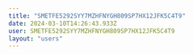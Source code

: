 ```yaml
---
title: "SMETFE5292SYY7MZHFNYGH809SP7HX12JFK5C4T9"
date: 2024-03-10T14:26:43.933Z
user: SMETFE5292SYY7MZHFNYGH809SP7HX12JFK5C4T9
layout: "users"
---
```

    